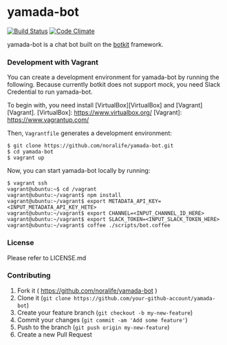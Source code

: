 # yamada-bot

[![Build Status](https://travis-ci.org/noralife/yamada-bot.svg?branch=master)](https://travis-ci.org/noralife/yamada-bot)
[![Code Climate](https://codeclimate.com/repos/56769ead5cd2431f25004178/badges/4da9c99725b511726cf5/gpa.svg)](https://codeclimate.com/repos/56769ead5cd2431f25004178/feed)

yamada-bot is a chat bot built on the [botkit][botkit] framework.

[botkit]: https://github.com/howdyai/botkit

### Development with Vagrant

You can create a development environment for yamada-bot by running the following.
Because currently botkit does not support mock, you need Slack Credential to run yamada-bot.

To begin with, you need install [VirtualBox][VirtualBox] and [Vagrant][Vagrant].
[VirtualBox]: https://www.virtualbox.org/
[Vagrant]: https://www.vagrantup.com/

Then, `Vagrantfile` generates a development environment:

    $ git clone https://github.com/noralife/yamada-bot.git
    $ cd yamada-bot
    $ vagrant up

Now, you can start yamada-bot locally by running:

    $ vagrant ssh
    vagrant@ubuntu:~$ cd /vagrant
    vagrant@ubuntu:~/vagrant$ npm install
    vagrant@ubuntu:~/vagrant$ export METADATA_API_KEY=<INPUT_METADATA_API_KEY_HETE>
    vagrant@ubuntu:~/vagrant$ export CHANNEL=<INPUT_CHANNEL_ID_HERE>
    vagrant@ubuntu:~/vagrant$ export SLACK_TOKEN=<INPUT_SLACK_TOKEN_HERE>
    vagrant@ubuntu:~/vagrant$ coffee ./scripts/bot.coffee

### License

Please refer to LICENSE.md

### Contributing

1. Fork it ( https://github.com/noralife/yamada-bot )
2. Clone it (`git clone https://github.com/your-github-account/yamada-bot`)
3. Create your feature branch (`git checkout -b my-new-feature`)
4. Commit your changes (`git commit -am 'Add some feature'`)
5. Push to the branch (`git push origin my-new-feature`)
6. Create a new Pull Request
